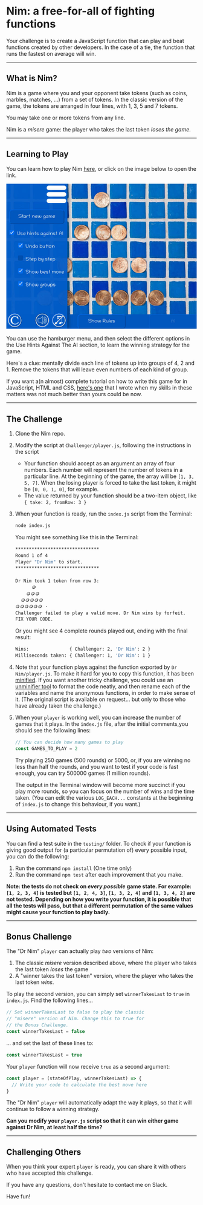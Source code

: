 # Nim: a free-for-all of fighting functions

Your challenge is to create a JavaScript function that can play and beat functions created by other developers. In the case of a tie, the function that runs the fastest on average will win.

---
## What is Nim?
  
Nim is a game where you and your opponent take tokens (such as coins, marbles, matches, ...) from a set of tokens. In the classic version of the game, the tokens are arranged in four lines, with 1, 3, 5 and 7 tokens.

You may take one or more tokens from any line.

Nim is a _misere_ game: the player who takes the last token _loses the game_.

---
## Learning to Play

You can learn how to play Nim [here](https://withkoji.com/en/~blackslate/nim), or click on the image below to open the link.

[![Nim](img/nim.jpg)](https://withkoji.com/en/~blackslate/nim)

You can use the hamburger menu, and then select the different options in the Use Hints Against The AI section, to learn the winning strategy for the game.

Here's a clue: mentally divide each line of tokens up into groups of 4, 2 and 1. Remove the tokens that will leave even numbers of each kind of group.

If you want a(n almost) complete tutorial on how to write this game for in JavaScript, HTML and CSS, [here's one](https://blackslate.github.io/nim-tutorial/) that I wrote when my skills in these matters was not much better than yours could be now.

---
## The Challenge

1. Clone the Nim repo.
2. Modify the script at `Challenger/player.js`, following the instructions in the script
   * Your function should accept as an argument an array of four numbers. Each number will represent the number of tokens in a particular line. At the beginning of the game, the array will be `[1, 3, 5, 7]`. When the losing player is forced to take the last token, it might be `[0, 0, 1, 0]`, for example.
   * The value returned by your function should be a two-item object, like `{ take: 2, fromRow: 3 }`
3. When your function is ready, run the `index.js` script from the Terminal:
   ```bash
   node index.js
   ```
   You might see something like this in the Terminal:

   ```bash
   *******************************
   Round 1 of 4
   Player "Dr Nim" to start.
   *******************************  
   
   Dr Nim took 1 token from row 3:
         🪙 
       🪙🪙🪙 
     🪙🪙🪙🪙🪙 
   🪙🪙🪙🪙🪙🪙 · 
   Challenger failed to play a valid move. Dr Nim wins by forfeit.
   FIX YOUR CODE.
   ```

   Or you might see 4 complete rounds played out, ending with the final result:
   ```bash
   Wins:               { Challenger: 2, 'Dr Nim': 2 }
   Milliseconds taken: { Challenger: 1, 'Dr Nim': 1 }
   ```
4. Note that your function plays against the function exported by `Dr Nim/player.js`. To make it hard for you to copy this function, it has been [minified](https://www.imperva.com/learn/performance/minification/). If you want another tricky challenge, you could use an [unminifier tool](https://www.unminify2.com/) to format the code neatly, and then rename each of the variables and name the anonymous functions, in order to make sense of it. (The original script is available on request... but only to those who have already taken the challenge.)
5. When your `player` is working well, you can increase the number of games that it plays. In the `index.js` file, after the initial comments,you should see the following lines:

   ```javascript
   // You can decide how many games to play
   const GAMES_TO_PLAY = 2
   ```
   Try playing 250 games (500 rounds) or 5000, or, if you are winning no less than half the rounds, and you want to test if your code is fast enough, you can try 500000 games (1 million rounds).

   The output in the Terminal window will become more succinct if you play more rounds, so you can focus on the number of wins and the time taken. (You can edit the various `LOG_EACH...` constants at the beginning of `index.js` to change this behaviour, if you want.)

---
## Using Automated Tests
You can find a test suite in the `testing/` folder. To check if your function is giving good output for (a particular permutation of) every possible input, you can do the following:

1. Run the command `npm install` (One time only)
2. Run the command `npm test` after each improvement that you make.

**Note: the tests do not check on _every possible_ game state. For example: `[1, 2, 3, 4]` is tested but `[1, 2, 4, 3]`, `[1, 3, 2, 4]` and `[1, 3, 4, 2]` are not tested. Depending on how you write your function, it is possible that all the tests will pass, but that a different permutation of the same values might cause your function to play badly.**

---
## Bonus Challenge

The "Dr Nim" `player` can actually play _two_ versions of Nim:
1. The classic _misere_ version described above, where the player who takes the last token _loses_ the game
2. A "winner takes the last token" version, where the player who takes the last token _wins_.

To play the second version, you can simply set `winnerTakesLast` to `true` in `index.js`. Find the following lines...
```javascript
// Set winnerTakesLast to false to play the classic
// "misere" version of Nim. Change this to true for
// the Bonus Challenge.
const winnerTakesLast = false
```
... and set the last of these lines to:
```javascript
const winnerTakesLast = true
```

Your `player` function will now receive `true` as a second argument:

```javascript
const player = (stateOfPlay, winnerTakesLast) => {
  // Write your code to calculate the best move here
}
```

The "Dr Nim" `player` will automatically adapt the way it plays, so that it will continue to follow a winning strategy.

**Can you modify your `player.js` script so that it can win either game against Dr Nim, at least half the time?**

---
## Challenging Others
  
When you think your expert `player` is ready, you can share it with others who have accepted this challenge.

If you have any questions, don't hesitate to contact me on Slack.

Have fun!